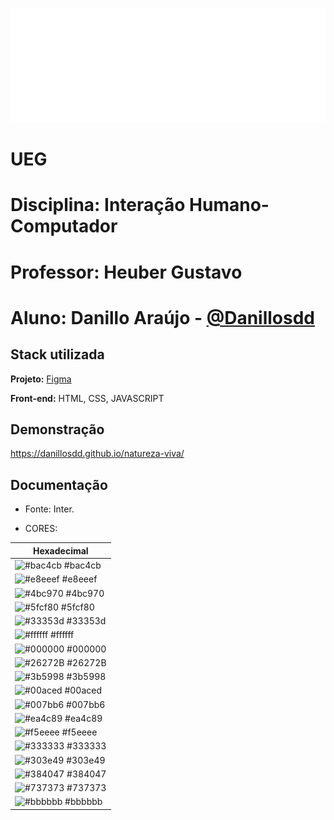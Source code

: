 
![Logo](https://github.com/Danillosdd/natureza-viva/blob/main/img/logotipo.png?raw=true)


# UEG
# Disciplina: Interação Humano-Computador
# Professor: Heuber Gustavo
# Aluno: Danillo Araújo - [@Danillosdd](https://www.github.com/Danillosdd)


## Stack utilizada

**Projeto:** [Figma](https://www.figma.com/file/sHZ1IZNWuahi1PFlZ9jYd7/natureza-viva?type=design&mode=dev&t=LqipGrlieY7wGuaG-1) 

**Front-end:** HTML, CSS, JAVASCRIPT

## Demonstração


https://danillosdd.github.io/natureza-viva/


## Documentação

* Fonte: Inter.

* CORES:

| Hexadecimal                                                      |
| ---------------------------------------------------------------- |
| ![#bac4cb](https://via.placeholder.com/10/bac4cb?text=+) #bac4cb |
| ![#e8eeef](https://via.placeholder.com/10/e8eeef?text=+) #e8eeef |
| ![#4bc970](https://via.placeholder.com/10/4bc970?text=+) #4bc970 |
| ![#5fcf80](https://via.placeholder.com/10/5fcf80?text=+) #5fcf80 |
| ![#33353d](https://via.placeholder.com/10/33353d?text=+) #33353d |
| ![#ffffff](https://via.placeholder.com/10/ffffff?text=+) #ffffff |
| ![#000000](https://via.placeholder.com/10/000000?text=+) #000000 |
| ![#26272B](https://via.placeholder.com/10/26272B?text=+) #26272B |
| ![#3b5998](https://via.placeholder.com/10/3b5998?text=+) #3b5998 |
| ![#00aced](https://via.placeholder.com/10/00aced?text=+) #00aced |
| ![#007bb6](https://via.placeholder.com/10/007bb6?text=+) #007bb6 |
| ![#ea4c89](https://via.placeholder.com/10/ea4c89?text=+) #ea4c89 |
| ![#f5eeee](https://via.placeholder.com/10/f5eeee?text=+) #f5eeee |
| ![#333333](https://via.placeholder.com/10/333333?text=+) #333333 |
| ![#303e49](https://via.placeholder.com/10/303e49?text=+) #303e49 |
| ![#384047](https://via.placeholder.com/10/384047?text=+) #384047 |
| ![#737373](https://via.placeholder.com/10/737373?text=+) #737373 |
| ![#bbbbbb](https://via.placeholder.com/10/bbbbbb?text=+) #bbbbbb |
